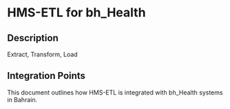 # HMS-ETL for bh_Health

## Description

Extract, Transform, Load

## Integration Points

This document outlines how HMS-ETL is integrated with bh_Health systems in Bahrain.

